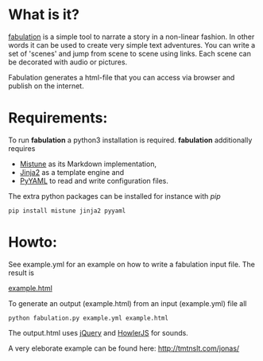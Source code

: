 What is it?
===========

[fabulation](//github.com/michibo/fabulation) is a simple tool to narrate a story in a non-linear fashion. In other words it can be used to create very simple text adventures. You can write a set of 'scenes' and jump from scene to scene using links. Each scene can be decorated with audio or pictures. 

Fabulation generates a html-file that you can access via browser and publish on the internet. 


Requirements:
============

To run **fabulation** a python3 installation is required. **fabulation** additionally requires
- [Mistune](//mistune.readthedocs.io/) as its Markdown implementation, 
- [Jinja2](//jinja.palletsprojects.com/) as a template engine and 
- [PyYAML](//pyyaml.org/) to read and write configuration files. 

The extra python packages can be installed for instance with *pip*

    pip install mistune jinja2 pyyaml

Howto:
======

See example.yml for an example on how to write a fabulation input file. The result is

[example.html](//htmlpreview.github.io/?https://github.com/michibo/fabulation/blob/master/example.html)

To generate an output (example.html) from an input (example.yml) file all

    python fabulation.py example.yml example.html

The output.html uses [jQuery](//jquery.com/) and [HowlerJS](//howlerjs.com/) for sounds.

A very eleborate example can be found here: http://tmtnslt.com/jonas/
